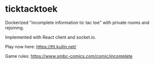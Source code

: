 # ticktacktoek

Dockerized "incomplete information tic tac toe" with private rooms and rejoining.

Implemented with React client and socket.io.

Play now here: https://ttt.kuilin.net/

Game rules: https://www.smbc-comics.com/comic/incomplete
